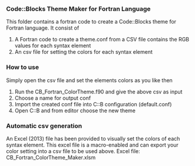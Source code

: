 ### Code::Blocks Theme Maker for Fortran Language
This folder contains a fortran code to create a Code::Blocks theme for Fortran language. It consist of

1. A Fortran code to create a theme.conf from a CSV file contains the RGB values for each syntax element
2. An csv file for setting the colors for each syntax element

### How to use
Simply open the csv file and set the elements colors as you like then
1. Run the CB_Fortran_ColorTheme.f90 and give the above csv as input
2. Choose a name for output conf
3. Import the created conf file into C::B configuration (default.conf)
4. Open C::B and from editor choose the new theme


### Automatic csv generation
An Excel (2013) file has been provided to visually set the colors of each syntax element.
This excel file is a macro-enabled and can export your color setting into a csv file
to be used above.
Excel file: CB_Fortran_ColorTheme_Maker.xlsm


